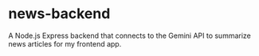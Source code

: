 # news-backend
A Node.js Express backend that connects to the Gemini API to summarize news articles for my frontend app.
